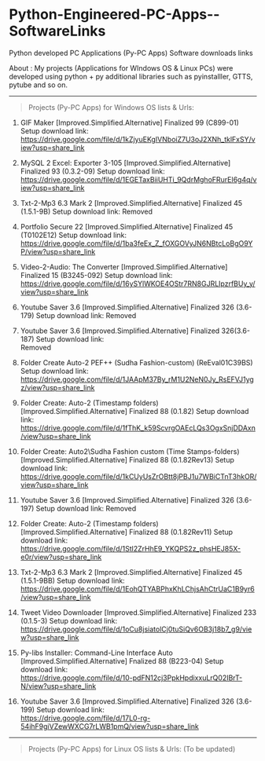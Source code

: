 # Python-Engineered-PC-Apps--SoftwareLinks
Python developed PC Applications (Py-PC Apps) Software downloads links

About :
My projects (Applications for WIndows OS & Linux PCs) were developed using python + py additional libraries such as pyinstalller, GTTS, pytube and so on.

-----------------------------------------------------------------------------------------------------------------------------------

>  Projects (Py-PC Apps) for Windows OS lists & Urls:

1) GIF Maker [Improved.Simplified.Alternative] Finalized 99 (C899-01) Setup download link:
   https://drive.google.com/file/d/1kZjyuEKgIVNboiZ7U3oJ2XNh_tklFxSY/view?usp=share_link


2) MySQL 2 Excel: Exporter 3-105 [Improved.Simplified.Alternative] Finalized 93 (0.3.2-09) Setup download link: 
  https://drive.google.com/file/d/1EGETaxBiiUHTi_9QdrMghoFRurEl6g4q/view?usp=share_link


3) Txt-2-Mp3 6.3 Mark 2 [Improved.Simplified.Alternative] Finalized 45 (1.5.1-9B) Setup download link:
   Removed


4) Portfolio Secure 22 [Improved.Simplified.Alternative] Finalized 45 (T0102E12) Setup download link:
   https://drive.google.com/file/d/1ba3feEx_Z_fOXGOVyJN6NBtcLoBgO9YP/view?usp=share_link



5) Video-2-Audio: The Converter [Improved.Simplified.Alternative] Finalized 15 (B3245-092) Setup download link:
   https://drive.google.com/file/d/16ySYlWKOE4OStr7RN8GJRLIpzrfBUy_y/view?usp=share_link
  
  

6) Youtube Saver 3.6 [Improved.Simplified.Alternative] Finalized 326 (3.6-179) Setup download link: 
   Removed


7) Youtube Saver 3.6 [Improved.Simplified.Alternative] Finalized 326(3.6-187) Setup download link:   
   Removed

8) Folder Create Auto-2 PEF++ (Sudha Fashion-custom) (ReEval01C39BS) Setup download link:
   https://drive.google.com/file/d/1JAApM37By_rM1U2NeN0Jy_RsEFVJ1ygz/view?usp=share_link


9) Folder Create: Auto-2 (Timestamp folders) [Improved.Simplified.Alternative] Finalized 88 (0.1.82) Setup download link:
   https://drive.google.com/file/d/1fThK_k59ScvrgOAEcLQs3OgxSnjDDAxn/view?usp=share_link
   

10) Folder Create: Auto2\Sudha Fashion custom (Time Stamps-folders) [Improved.Simplified.Alternative] Finalized 88 (0.1.82Rev13) Setup download link:                        
    https://drive.google.com/file/d/1kCUyUsZrOBtt8jPBJ1u7WBiCTnT3hkOR/view?usp=share_link


11) Youtube Saver 3.6 [Improved.Simplified.Alternative] Finalized 326 (3.6-197) Setup download link:
    Removed
    
   
12) Folder Create: Auto-2 (Timestamp folders) [Improved.Simplified.Alternative] Finalized 88 (0.1.82Rev11) Setup download link:
    https://drive.google.com/file/d/1Stl2ZrHhE9_YKQPS2z_phsHEJ85X-e0r/view?usp=share_link
    
    
13) Txt-2-Mp3 6.3 Mark 2 [Improved.Simplified.Alternative] Finalized 45 (1.5.1-9BB) Setup download link:
    https://drive.google.com/file/d/1EohQTYABPhxKhLChjsAhCtrUaC1B9yr6/view?usp=share_link
    
    
14) Tweet Video Downloader [Improved.Simplified.Alternative] Finalized 233 (0.1.5-3) Setup download link:
    https://drive.google.com/file/d/1oCu8jsiatolCj0tuSiQv6OB3j18b7_g9/view?usp=share_link
    
    
    
15) Py-libs Installer: Command-Line Interface Auto [Improved.Simplified.Alternative] Fnalized 88 (B223-04) Setup download link:    
    https://drive.google.com/file/d/10-pdFN12cj3PpkHpdixxuLrQ02IBrT-N/view?usp=share_link              
    
    

16) Youtube Saver 3.6 [Improved.Simplified.Alternative] Finalized 326 (3.6-199) Setup download link:                                          
    https://drive.google.com/file/d/17L0-rg-54ihF9giVZewWXCG7rLWB1pmQ/view?usp=share_link

-----------------------------------------------------------------------------------------------------------------------------------

> Projects (Py-PC Apps) for Linux OS lists & Urls: (To be updated)
